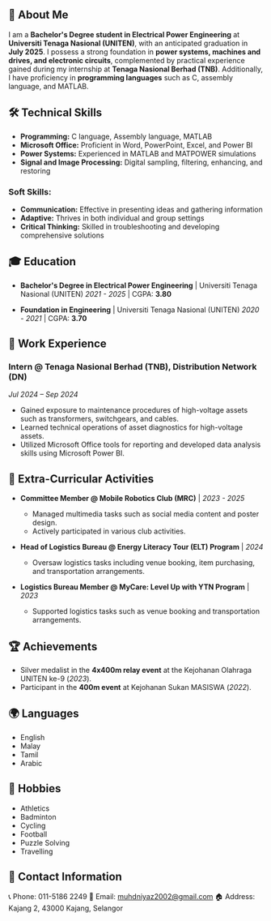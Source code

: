 ## 🚀 About Me

I am a **Bachelor's Degree student in Electrical Power Engineering** at **Universiti Tenaga Nasional (UNITEN)**, with an anticipated graduation in **July 2025**. I possess a strong foundation in **power systems, machines and drives, and electronic circuits**, complemented by practical experience gained during my internship at **Tenaga Nasional Berhad (TNB)**. Additionally, I have proficiency in **programming languages** such as C, assembly language, and MATLAB.

## 🛠 Technical Skills

- **Programming:** C language, Assembly language, MATLAB
- **Microsoft Office:** Proficient in Word, PowerPoint, Excel, and Power BI
- **Power Systems:** Experienced in MATLAB and MATPOWER simulations
- **Signal and Image Processing:** Digital sampling, filtering, enhancing, and restoring

### Soft Skills:
- **Communication:** Effective in presenting ideas and gathering information
- **Adaptive:** Thrives in both individual and group settings
- **Critical Thinking:** Skilled in troubleshooting and developing comprehensive solutions

## 🎓 Education

- **Bachelor's Degree in Electrical Power Engineering** | Universiti Tenaga Nasional (UNITEN)
  *2021 - 2025* | CGPA: **3.80**

- **Foundation in Engineering** | Universiti Tenaga Nasional (UNITEN)
  *2020 - 2021* | CGPA: **3.70**

## 💼 Work Experience

### **Intern @ Tenaga Nasional Berhad (TNB), Distribution Network (DN)**
*Jul 2024 – Sep 2024*
- Gained exposure to maintenance procedures of high-voltage assets such as transformers, switchgears, and cables.
- Learned technical operations of asset diagnostics for high-voltage assets.
- Utilized Microsoft Office tools for reporting and developed data analysis skills using Microsoft Power BI.

## 📂 Extra-Curricular Activities

- **Committee Member @ Mobile Robotics Club (MRC)** | *2023 - 2025*
  - Managed multimedia tasks such as social media content and poster design.
  - Actively participated in various club activities.

- **Head of Logistics Bureau @ Energy Literacy Tour (ELT) Program** | *2024*
  - Oversaw logistics tasks including venue booking, item purchasing, and transportation arrangements.

- **Logistics Bureau Member @ MyCare: Level Up with YTN Program** | *2023*
  - Supported logistics tasks such as venue booking and transportation arrangements.

## 🏆 Achievements

- Silver medalist in the **4x400m relay event** at the Kejohanan Olahraga UNITEN ke-9 (*2023*).
- Participant in the **400m event** at Kejohanan Sukan MASISWA (*2022*).

## 🌍 Languages

- English
- Malay
- Tamil
- Arabic

## 🎯 Hobbies

- Athletics
- Badminton
- Cycling
- Football
- Puzzle Solving
- Travelling

## 📢 Contact Information

📞 Phone: 011-5186 2249
📧 Email: muhdniyaz2002@gmail.com
🏠 Address: Kajang 2, 43000 Kajang, Selangor
